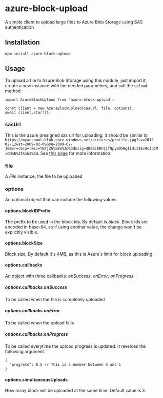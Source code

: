 # azure-block-upload

A simple client to upload large files to Azure Blob Storage using SAS authentication

## Installation

```
npm install azure-block-upload
```

## Usage

To upload a file to Azure Blob Storage using this module, just import it, create a new instance with the needed parameters, and call the `upload` method.

```
import AzureBlockUpload from 'azure-block-upload';

const client = new AzureBlockUpload(sasurl, file, options);
await client.start();
```

### sasUrl

This is the azure presigned sas url for uploading. It should be similar to `https://myaccount.blob.core.windows.net/pictures/profile.jpg?sv=2012-02-12&st=2009-02-09&se=2009-02-10&sr=c&sp=r&si=YWJjZGVmZw%3d%3d&sig=dD80ihBh5jfNpymO5Hg1IdiJIEvHcJpCMiCMnN%2fRnbI%3d`. See [this page](https://docs.microsoft.com/en-us/azure/storage/common/storage-sas-overview) for more information.

### file

A _File_ instance, the file to be uploaded

### options

An optional object that can include the following values:

#### options.blockIDPrefix

The prefix to be used in the block ids. By default is _block_. Block ids are encoded in base-64, so if using another value, the change won't be explicitly visible.

#### options.blockSize

Block size. By default it's 4MB, as this is Azure's limit for block uploading.

#### options.callbacks

An object with three callbacks: _onSuccess_, _onError_, _onProgress_

##### options.callbacks.onSuccess

To be called when the file is completely uploaded

##### options.callbacks.onError

To be called when the upload fails

##### options.callbacks.onProgress

To be called everytime the upload progress is updated. It reveices the following argument:

```
{
  "progress": 0.5 // This is a number between 0 and 1
}
```

#### options.simultaneousUploads

How many block will be uploaded at the same time. Default value is 3.
